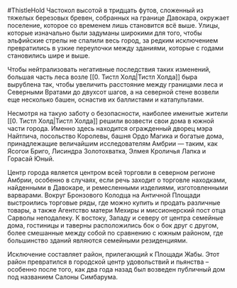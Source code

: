#ThistleHold
Частокол высотой в тридцать футов, сложенный из тяжелых березовых бревен, собранных на границе Давокара, окружает поселение, которое со временем лишь становится всё выше. Улицы, которые изначально были задуманы широкими для того, чтобы эльфийские стрелы не спалили весь город, за редким исключением превратились в узкие переулочки между зданиями, которые с годами становились шире и выше.

Чтобы нейтрализовать негативные последствия таких изменений, большая часть леса возле [[0. Тистл Холд|Тистл Холда]] быра вырублена так, чтобы увеличить расстояние между границами леса и Северными Вратами до двухсот шагов, а на северной стене возвели еще несколько башен, оснастив их баллистами и катапультами.

Несмотря на такую заботу о безопасности, наиболее именитые жители [[0. Тистл Холд|Тистл Холда]] решили возвести свои дома в южной части города. Именно здесь находится огражденный дворец мэра Найтпича, посольство Королевы, башня Ордо Магика и богатые дома, принадлежащие величайшим исследователям Амбрии — таким, как Ясогои Бриго, Лисиндра Золотохватка, Элмея Кроличья Лапка и Горасай Юный.

Центр города является центром всей торговли в северном регионе Амбрии, особенно в случаях, если речь заходит о торговле находками, найденными в Давокаре, и ремесленными изделиями, изготовленными варварами. Вокруг Бронзового Колодца на Античной Площади выстроились торговые ряды, где можно купить и продать различные товары, а также Агентство матери Мехиры и миссионерский пост отца Сарволы неподалеку. К востоку, Западу и северу от центра семейные дома, гостиницы и таверны расположились бок о бок друг с другом, более смешанные между собой по сравнению с южным районом, где большинство зданий являются семейными резиденциями.

Исключение составляет район, прилегающий к Площади Жабы. Этот район превратился в городской центр удовольствий и пьянства – особенно после того, как два года назад был возведен публичный дом под названием Салоны Симбарума.

  